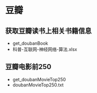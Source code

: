 # 豆瓣
## 获取豆瓣读书上相关书籍信息
- get_doubanBook
- 科普-互联网-神经网络-算法.xlsx
## 豆瓣电影前250
- get_doubanMovieTop250
- doubanMovieTop250.txt